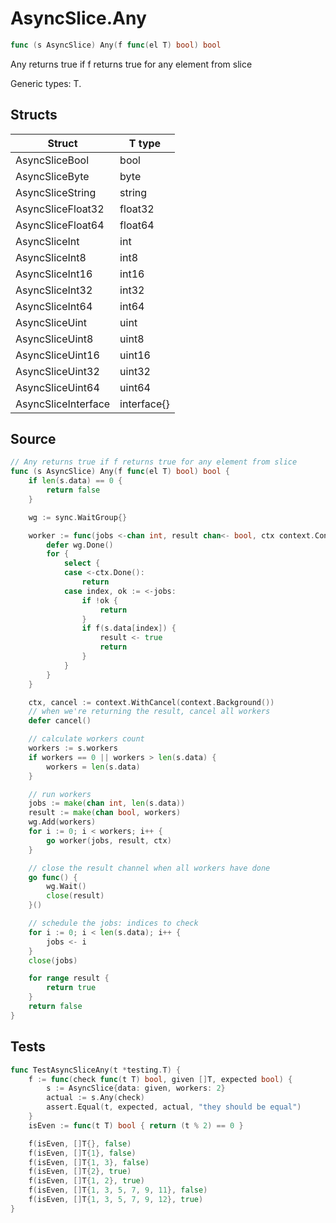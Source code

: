 # AsyncSlice.Any

```go
func (s AsyncSlice) Any(f func(el T) bool) bool
```

Any returns true if f returns true for any element from slice

Generic types: T.

## Structs

| Struct | T type |
| ------ | ------ |
| AsyncSliceBool | bool |
| AsyncSliceByte | byte |
| AsyncSliceString | string |
| AsyncSliceFloat32 | float32 |
| AsyncSliceFloat64 | float64 |
| AsyncSliceInt | int |
| AsyncSliceInt8 | int8 |
| AsyncSliceInt16 | int16 |
| AsyncSliceInt32 | int32 |
| AsyncSliceInt64 | int64 |
| AsyncSliceUint | uint |
| AsyncSliceUint8 | uint8 |
| AsyncSliceUint16 | uint16 |
| AsyncSliceUint32 | uint32 |
| AsyncSliceUint64 | uint64 |
| AsyncSliceInterface | interface{} |

## Source

```go
// Any returns true if f returns true for any element from slice
func (s AsyncSlice) Any(f func(el T) bool) bool {
	if len(s.data) == 0 {
		return false
	}

	wg := sync.WaitGroup{}

	worker := func(jobs <-chan int, result chan<- bool, ctx context.Context) {
		defer wg.Done()
		for {
			select {
			case <-ctx.Done():
				return
			case index, ok := <-jobs:
				if !ok {
					return
				}
				if f(s.data[index]) {
					result <- true
					return
				}
			}
		}
	}

	ctx, cancel := context.WithCancel(context.Background())
	// when we're returning the result, cancel all workers
	defer cancel()

	// calculate workers count
	workers := s.workers
	if workers == 0 || workers > len(s.data) {
		workers = len(s.data)
	}

	// run workers
	jobs := make(chan int, len(s.data))
	result := make(chan bool, workers)
	wg.Add(workers)
	for i := 0; i < workers; i++ {
		go worker(jobs, result, ctx)
	}

	// close the result channel when all workers have done
	go func() {
		wg.Wait()
		close(result)
	}()

	// schedule the jobs: indices to check
	for i := 0; i < len(s.data); i++ {
		jobs <- i
	}
	close(jobs)

	for range result {
		return true
	}
	return false
}
```

## Tests

```go
func TestAsyncSliceAny(t *testing.T) {
	f := func(check func(t T) bool, given []T, expected bool) {
		s := AsyncSlice{data: given, workers: 2}
		actual := s.Any(check)
		assert.Equal(t, expected, actual, "they should be equal")
	}
	isEven := func(t T) bool { return (t % 2) == 0 }

	f(isEven, []T{}, false)
	f(isEven, []T{1}, false)
	f(isEven, []T{1, 3}, false)
	f(isEven, []T{2}, true)
	f(isEven, []T{1, 2}, true)
	f(isEven, []T{1, 3, 5, 7, 9, 11}, false)
	f(isEven, []T{1, 3, 5, 7, 9, 12}, true)
}
```